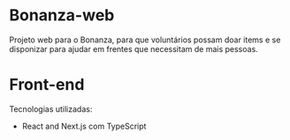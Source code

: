 # Bonanza-web

Projeto web para o Bonanza, para que voluntários possam doar items e se disponizar para ajudar em frentes que necessitam de mais pessoas.

# Front-end

Tecnologias utilizadas:

- React and Next.js com TypeScript
